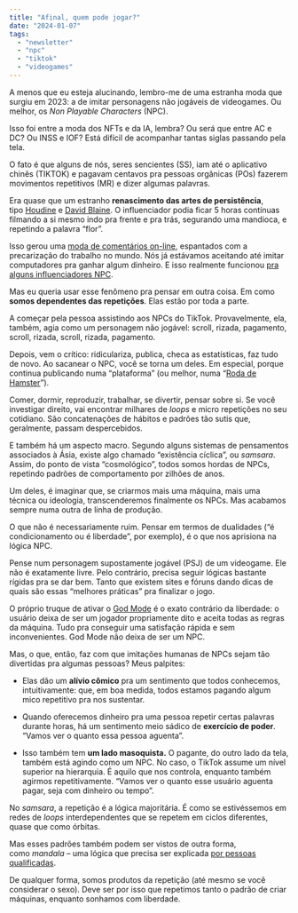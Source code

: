 ```yaml
---
title: "Afinal, quem pode jogar?"
date: "2024-01-07"
tags: 
  - "newsletter"
  - "npc"
  - "tiktok"
  - "videogames"
---
```


A menos que eu esteja alucinando, lembro-me de uma estranha moda que surgiu em 2023: a de imitar personagens não jogáveis de videogames. Ou melhor, os _Non Playable Characters_ (NPC).

Isso foi entre a moda dos NFTs e da IA, lembra? Ou será que entre AC e DC? Ou INSS e IOF? Está difícil de acompanhar tantas siglas passando pela tela.

O fato é que alguns de nós, seres sencientes (SS), iam até o aplicativo chinês (TIKTOK) e pagavam centavos pra pessoas orgânicas (POs) fazerem movimentos repetitivos (MR) e dizer algumas palavras.

Era quase que um estranho **renascimento das artes de persistência**, tipo [Houdine](https://pt.wikipedia.org/wiki/Harry_Houdini) e [David Blaine](https://pt.wikipedia.org/wiki/David_Blaine). O influenciador podia ficar 5 horas contínuas filmando a si mesmo indo pra frente e pra trás, segurando uma mandioca, e repetindo a palavra “flor”.

Isso gerou uma [moda de comentários on-line](https://www.youtube.com/watch?v=Bbf_fOgNZT0), espantados com a precarização do trabalho no mundo. Nós já estávamos aceitando até imitar computadores pra ganhar algum dinheiro. E isso realmente funcionou [pra alguns influenciadores NPC](https://www.youtube.com/watch?v=WxkJKeZKR1w).

Mas eu queria usar esse fenômeno pra pensar em outra coisa. Em como **somos dependentes das repetições**. Elas estão por toda a parte.

A começar pela pessoa assistindo aos NPCs do TikTok. Provavelmente, ela, também, agia como um personagem não jogável: scroll, rizada, pagamento, scroll, rizada, scroll, rizada, pagamento.

Depois, vem o crítico: ridiculariza, publica, checa as estatísticas, faz tudo de novo. Ao sacanear o NPC, você se torna um deles. Em especial, porque continua publicando numa “plataforma” (ou melhor, numa “[Roda de Hamster](https://en.wikipedia.org/wiki/Hamster_wheel)”).

Comer, dormir, reproduzir, trabalhar, se divertir, pensar sobre si. Se você investigar direito, vai encontrar milhares de _loops_ e micro repetições no seu cotidiano. São concatenações de hábitos e padrões tão sutis que, geralmente, passam despercebidos.

E também há um aspecto macro. Segundo alguns sistemas de pensamentos associados à Ásia, existe algo chamado “existência cíclica”, ou _samsara_. Assim, do ponto de vista “cosmológico”, todos somos hordas de NPCs, repetindo padrões de comportamento por zilhões de anos.

Um deles, é imaginar que, se criarmos mais uma máquina, mais uma técnica ou ideologia, transcenderemos finalmente os NPCs. Mas acabamos sempre numa outra de linha de produção.

O que não é necessariamente ruim. Pensar em termos de dualidades (“é condicionamento ou é liberdade”, por exemplo), é o que nos aprisiona na lógica NPC.

Pense num personagem supostamente jogável (PSJ) de um videogame. Ele não é exatamente livre. Pelo contrário, precisa seguir lógicas bastante rígidas pra se dar bem. Tanto que existem sites e fóruns dando dicas de quais são essas “melhores práticas” pra finalizar o jogo.

O próprio truque de ativar o [God Mode](https://en.wikipedia.org/wiki/Glossary_of_video_game_terms#God_mode) é o exato contrário da liberdade: o usuário deixa de ser um jogador propriamente dito e aceita todas as regras da máquina. Tudo pra conseguir uma satisfação rápida e sem inconvenientes. God Mode não deixa de ser um NPC.

Mas, o que, então, faz com que imitações humanas de NPCs sejam tão divertidas pra algumas pessoas? Meus palpites:

- Elas dão um **alívio cômico** pra um sentimento que todos conhecemos, intuitivamente: que, em boa medida, todos estamos pagando algum mico repetitivo pra nos sustentar.
    
- Quando oferecemos dinheiro pra uma pessoa repetir certas palavras durante horas, há um sentimento meio sádico de **exercício de poder**. “Vamos ver o quanto essa pessoa aguenta”.
    
- Isso também tem **um lado masoquista.** O pagante, do outro lado da tela, também está agindo como um NPC. No caso, o TikTok assume um nível superior na hierarquia. É aquilo que nos controla, enquanto também agirmos repetitivamente. “Vamos ver o quanto esse usuário aguenta pagar, seja com dinheiro ou tempo”.
    

No _samsara_, a repetição é a lógica majoritária. É como se estivéssemos em redes de _loops_ interdependentes que se repetem em ciclos diferentes, quase que como órbitas.

Mas esses padrões também podem ser vistos de outra forma, como _mandala_ – uma lógica que precisa ser explicada [por pessoas qualificadas](https://www.amazon.com.br/Orderly-Chaos-Mandala-Principle-English-ebook/dp/B00FBLW4QG?_encoding=UTF8&qid=1704648972&sr=8-1&linkCode=ll1&tag=eduf-20&linkId=54f1efa4bf16bccaa29e5595c0f167f0&language=pt_BR&ref_=as_li_ss_tl).

De qualquer forma, somos produtos da repetição (até mesmo se você considerar o sexo). Deve ser por isso que repetimos tanto o padrão de criar máquinas, enquanto sonhamos com liberdade.
